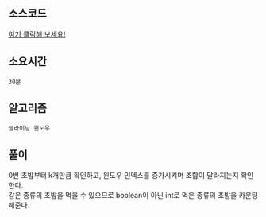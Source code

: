 ## 소스코드
[여기 클릭해 보세요!](https://github.com/BE-Archive/Algorithm-Study/blob/main/wnso-kim/Week_22/BOJ_2531_회전초밥/BOJ_2531_회전초밥.java)

## 소요시간
`30분`

## 알고리즘
`슬라이딩 윈도우`

## 풀이
0번 초밥부터 k개만큼 확인하고, 윈도우 인덱스를 증가시키며 조합이 달라지는지 확인한다.   
같은 종류의 초밥을 먹을 수 있으므로 boolean이 아닌 int로 먹은 종류의 초밥을 카운팅 해준다.